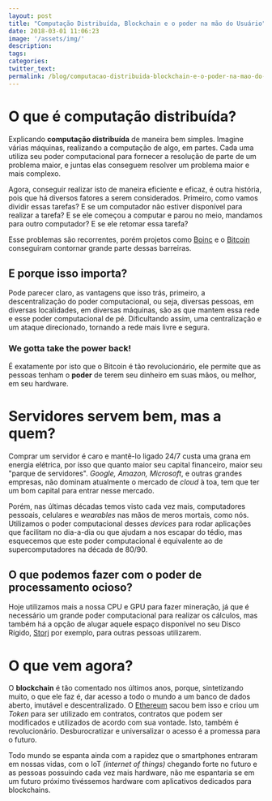 ```yaml
---
layout: post
title: "Computação Distribuída, Blockchain e o poder na mão do Usuário"
date: 2018-03-01 11:06:23
image: '/assets/img/'
description:
tags:
categories:
twitter_text:
permalink: /blog/computacao-distribuida-blockchain-e-o-poder-na-mao-do-usuario
---
```

# O que é computação distribuída?
Explicando **computação distribuída** de maneira bem simples. Imagine várias máquinas, realizando a computação de algo, em partes. Cada uma utiliza seu poder computacional para fornecer a resolução de parte de um problema maior, e juntas elas conseguem resolver um problema maior e mais complexo. 

Agora, conseguir realizar isto de maneira eficiente e eficaz, é outra história, pois que há diversos fatores a serem considerados. Primeiro, como vamos dividir essas tarefas? E se um computador não estiver disponível para realizar a tarefa? E se ele começou a computar e parou no meio, mandamos para outro computador? E se ele retomar essa tarefa? 

Esse problemas são recorrentes, porém projetos como [Boinc](https://boinc.berkeley.edu/) e o [Bitcoin](https://bitcoin.org/pt_BR/) conseguiram contornar grande parte dessas barreiras.  

## E porque isso importa?
Pode parecer claro, as vantagens que isso trás, primeiro, a descentralização do poder computacional, ou seja, diversas pessoas, em diversas localidades, em diversas máquinas, são as que mantem essa rede e esse poder computacional de pé. Dificultando assim, uma centralização e um ataque direcionado, tornando a rede mais livre e segura.

### We gotta take the power back!
É exatamente por isto que o Bitcoin é tão revolucionário, ele permite que as pessoas tenham o **poder** de terem seu dinheiro em suas mãos, ou melhor, em seu hardware.

# Servidores servem bem, mas a quem?
Comprar um servidor é caro e mantê-lo ligado 24/7 custa uma grana em energia elétrica, por isso que quanto maior seu capital financeiro, maior seu "parque de servidores". *Google, Amazon, Microsoft*, e outras grandes empresas, não dominam atualmente o mercado de *cloud* à toa, tem que ter um bom capital para entrar nesse mercado.    

Porém, nas últimas décadas temos visto cada vez mais, computadores pessoais, celulares e *wearables* nas mãos de meros mortais, como nós. Utilizamos o poder computacional desses *devices* para rodar aplicações que facilitam no dia-a-dia ou que ajudam a nos escapar do tédio, mas esquecemos que este poder computacional é equivalente ao de supercomputadores na década de 80/90.

## O que podemos fazer com o poder de processamento ocioso?
Hoje utilizamos mais a nossa CPU e GPU para fazer mineração, já que é necessário um grande poder computacional para realizar os cálculos, mas também há a opção de alugar aquele espaço disponível no seu Disco Rígido, [Storj](https://storj.io/) por exemplo, para outras pessoas utilizarem.

# O que vem agora?
O **blockchain** é tão comentado nos últimos anos, porque, sintetizando muito, o que ele faz é, dar acesso a todo o mundo a um banco de dados aberto, imutável e descentralizado. O [Ethereum](https://www.ethereum.org/) sacou bem isso e criou um *Token* para ser utilizado em contratos, contratos que podem ser modificados e utilizados de acordo com sua vontade. Isto, também é revolucionário. Desburocratizar e universalizar o acesso é a promessa para o futuro.

Todo mundo se espanta ainda com a rapidez que o smartphones entraram em nossas vidas, com o IoT *(internet of things)* chegando forte no futuro e as pessoas possuindo cada vez mais hardware, não me espantaria se em um futuro próximo tivéssemos hardware com aplicativos dedicados para blockchains.